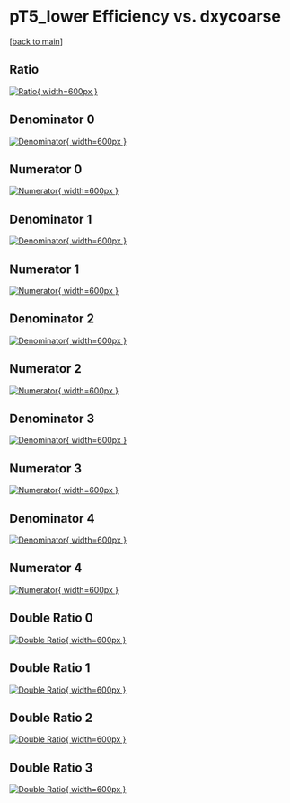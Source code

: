 # pT5_lower Efficiency vs. dxycoarse

[[back to main](./)]



## Ratio

[![Ratio](../mtv/var/pT5_lower_vtr_211_0_eff_dxycoarse.png){ width=600px }](../mtv/var/pT5_lower_vtr_211_0_eff_dxycoarse.pdf)

## Denominator 0

[![Denominator](../mtv/den/pT5_lower_vtr_211_0_eff_dxycoarse_den0.png){ width=600px }](../mtv/den/pT5_lower_vtr_211_0_eff_dxycoarse_den0.pdf)

## Numerator 0

[![Numerator](../mtv/num/pT5_lower_vtr_211_0_eff_dxycoarse_num0.png){ width=600px }](../mtv/num/pT5_lower_vtr_211_0_eff_dxycoarse_num0.pdf)

## Denominator 1

[![Denominator](../mtv/den/pT5_lower_vtr_211_0_eff_dxycoarse_den1.png){ width=600px }](../mtv/den/pT5_lower_vtr_211_0_eff_dxycoarse_den1.pdf)

## Numerator 1

[![Numerator](../mtv/num/pT5_lower_vtr_211_0_eff_dxycoarse_num1.png){ width=600px }](../mtv/num/pT5_lower_vtr_211_0_eff_dxycoarse_num1.pdf)

## Denominator 2

[![Denominator](../mtv/den/pT5_lower_vtr_211_0_eff_dxycoarse_den2.png){ width=600px }](../mtv/den/pT5_lower_vtr_211_0_eff_dxycoarse_den2.pdf)

## Numerator 2

[![Numerator](../mtv/num/pT5_lower_vtr_211_0_eff_dxycoarse_num2.png){ width=600px }](../mtv/num/pT5_lower_vtr_211_0_eff_dxycoarse_num2.pdf)

## Denominator 3

[![Denominator](../mtv/den/pT5_lower_vtr_211_0_eff_dxycoarse_den3.png){ width=600px }](../mtv/den/pT5_lower_vtr_211_0_eff_dxycoarse_den3.pdf)

## Numerator 3

[![Numerator](../mtv/num/pT5_lower_vtr_211_0_eff_dxycoarse_num3.png){ width=600px }](../mtv/num/pT5_lower_vtr_211_0_eff_dxycoarse_num3.pdf)

## Denominator 4

[![Denominator](../mtv/den/pT5_lower_vtr_211_0_eff_dxycoarse_den4.png){ width=600px }](../mtv/den/pT5_lower_vtr_211_0_eff_dxycoarse_den4.pdf)

## Numerator 4

[![Numerator](../mtv/num/pT5_lower_vtr_211_0_eff_dxycoarse_num4.png){ width=600px }](../mtv/num/pT5_lower_vtr_211_0_eff_dxycoarse_num4.pdf)

## Double Ratio 0

[![Double Ratio](../mtv/ratio/pT5_lower_vtr_211_0_eff_dxycoarse_ratio0.png){ width=600px }](../mtv/ratio/pT5_lower_vtr_211_0_eff_dxycoarse_ratio0.pdf)

## Double Ratio 1

[![Double Ratio](../mtv/ratio/pT5_lower_vtr_211_0_eff_dxycoarse_ratio1.png){ width=600px }](../mtv/ratio/pT5_lower_vtr_211_0_eff_dxycoarse_ratio1.pdf)

## Double Ratio 2

[![Double Ratio](../mtv/ratio/pT5_lower_vtr_211_0_eff_dxycoarse_ratio2.png){ width=600px }](../mtv/ratio/pT5_lower_vtr_211_0_eff_dxycoarse_ratio2.pdf)

## Double Ratio 3

[![Double Ratio](../mtv/ratio/pT5_lower_vtr_211_0_eff_dxycoarse_ratio3.png){ width=600px }](../mtv/ratio/pT5_lower_vtr_211_0_eff_dxycoarse_ratio3.pdf)

